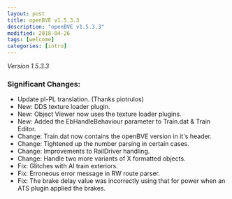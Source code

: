 ```yaml
---
layout: post
title: openBVE v1.5.3.3
description: "openBVE v1.5.3.3"
modified: 2018-04-26
tags: [welcome]
categories: [intro]
---
```


*Version 1.5.3.3*

### Significant Changes:

* Update pl-PL translation. (Thanks piotrulos)
* New: DDS texture loader plugin.
* New: Object Viewer now uses the texture loader plugins.
* New: Added the EbHandleBehaviour parameter to Train.dat & Train Editor.
* Change: Train.dat now contains the openBVE version in it's header.
* Change: Tightened up the number parsing in certain cases. 
* Change: Improvements to RailDriver handling.
* Change: Handle two more variants of X formatted objects.
* Fix: Glitches with AI train exteriors.
* Fix: Erroneous error message in RW route parser.
* Fix: The brake delay value was incorrectly using that for power when an ATS plugin applied the brakes.